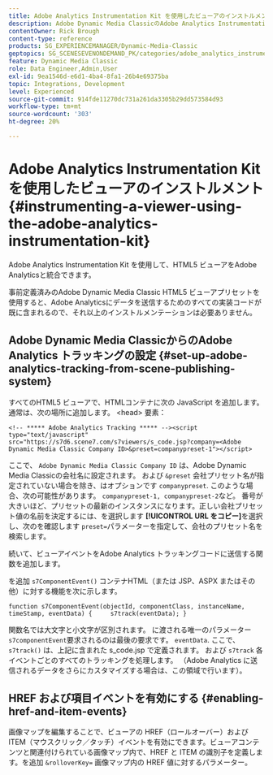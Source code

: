 ```yaml
---
title: Adobe Analytics Instrumentation Kit を使用したビューアのインストルメント
description: Adobe Dynamic Media ClassicのAdobe Analytics Instrumentation Kit を使用してビューアをインストルメント化する方法について説明します。
contentOwner: Rick Brough
content-type: reference
products: SG_EXPERIENCEMANAGER/Dynamic-Media-Classic
geptopics: SG_SCENESEVENONDEMAND_PK/categories/adobe_analytics_instrumentation_kit
feature: Dynamic Media Classic
role: Data Engineer,Admin,User
exl-id: 9ea1546d-e6d1-4ba4-8fa1-26b4e69375ba
topic: Integrations, Development
level: Experienced
source-git-commit: 914fde11270dc731a261da3305b29dd573584d93
workflow-type: tm+mt
source-wordcount: '303'
ht-degree: 20%

---
```


# Adobe Analytics Instrumentation Kit を使用したビューアのインストルメント{#instrumenting-a-viewer-using-the-adobe-analytics-instrumentation-kit}

Adobe Analytics Instrumentation Kit を使用して、HTML5 ビューアをAdobe Analyticsと統合できます。

事前定義済みのAdobe Dynamic Media Classic HTML5 ビューアプリセットを使用すると、Adobe Analyticsにデータを送信するためのすべての実装コードが既に含まれるので、それ以上のインストルメンテーションは必要ありません。

## Adobe Dynamic Media ClassicからのAdobe Analytics トラッキングの設定 {#set-up-adobe-analytics-tracking-from-scene-publishing-system}

すべてのHTML5 ビューアで、HTMLコンテナに次の JavaScript を追加します。通常は、次の場所に追加します。 &lt;head> 要素：

```as3
<!-- ***** Adobe Analytics Tracking ***** --><script type="text/javascript" src="https://s7d6.scene7.com/s7viewers/s_code.jsp?company=<Adobe Dynamic Media Classic Company ID>&preset=companypreset-1"></script>
```

ここで、 `Adobe Dynamic Media Classic Company ID` は、Adobe Dynamic Media Classicの会社名に設定されます。 および `&preset` 会社プリセット名が指定されていない場合を除き、はオプションです `companypreset`. このような場合、次の可能性があります。 `companypreset-1, companypreset-2`など。 番号が大きいほど、プリセットの最新のインスタンスになります。正しい会社プリセット値の名前を決定するには、を選択します **[!UICONTROL URL をコピー]**&#x200B;を選択し、次のを確認します `preset=`パラメーターを指定して、会社のプリセット名を検索します。

続いて、ビューアイベントをAdobe Analytics トラッキングコードに送信する関数を追加します。

を追加 `s7ComponentEvent()` コンテナHTML（または JSP、ASPX またはその他）に対する機能を次に示します。

```as3
function s7ComponentEvent(objectId, componentClass, instanceName, timeStamp, eventData) {     s7track(eventData); }
```

関数名では大文字と小文字が区別されます。 に渡される唯一のパラメーター `s7componentEvent`要求されるのは最後の要求です。 `eventData`. ここで、 `s7track()` は、上記に含まれた s_code.jsp で定義されます。 および `s7track` 各イベントごとのすべてのトラッキングを処理します。 （Adobe Analytics に送信されるデータをさらにカスタマイズする場合は、この領域で行います）。

## HREF および項目イベントを有効にする {#enabling-href-and-item-events}

画像マップを編集することで、ビューアの HREF（ロールオーバー）および ITEM（マウスクリック／タッチ）イベントを有効にできます。ビューアコンテンツと関連付けられている画像マップ内で、HREF と ITEM の識別子を定義します。を追加 `&rolloverKey=` 画像マップ内の HREF 値に対するパラメーター。
